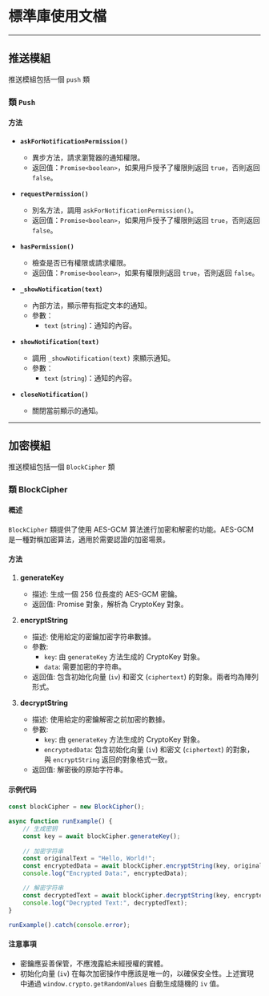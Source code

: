 # 標準庫使用文檔

---

## 推送模組

推送模組包括一個 `push` 類

### 類 `Push`
#### 方法
- **`askForNotificationPermission()`**
  - 異步方法，請求瀏覽器的通知權限。
  - 返回值：`Promise<boolean>`，如果用戶授予了權限則返回 `true`，否則返回 `false`。
  
- **`requestPermission()`**
  - 別名方法，調用 `askForNotificationPermission()`。
  - 返回值：`Promise<boolean>`，如果用戶授予了權限則返回 `true`，否則返回 `false`。
  
- **`hasPermission()`**
  - 檢查是否已有權限或請求權限。
  - 返回值：`Promise<boolean>`，如果有權限則返回 `true`，否則返回 `false`。
  
- **`_showNotification(text)`**
  - 內部方法，顯示帶有指定文本的通知。
  - 參數：
    - `text` (`string`)：通知的內容。
  
- **`showNotification(text)`**
  - 調用 `_showNotification(text)` 來顯示通知。
  - 參數：
    - `text` (`string`)：通知的內容。
  
- **`closeNotification()`**
  - 關閉當前顯示的通知。

---

## 加密模組

推送模組包括一個 `BlockCipher` 類

### 類 BlockCipher

#### 概述
`BlockCipher` 類提供了使用 AES-GCM 算法進行加密和解密的功能。AES-GCM 是一種對稱加密算法，適用於需要認證的加密場景。

#### 方法

1. **generateKey**
   - 描述: 生成一個 256 位長度的 AES-GCM 密鑰。
   - 返回值: Promise 對象，解析為 CryptoKey 對象。

2. **encryptString**
   - 描述: 使用給定的密鑰加密字符串數據。
   - 參數:
     - `key`: 由 `generateKey` 方法生成的 CryptoKey 對象。
     - `data`: 需要加密的字符串。
   - 返回值: 包含初始化向量 (`iv`) 和密文 (`ciphertext`) 的對象。兩者均為陣列形式。

3. **decryptString**
   - 描述: 使用給定的密鑰解密之前加密的數據。
   - 參數:
     - `key`: 由 `generateKey` 方法生成的 CryptoKey 對象。
     - `encryptedData`: 包含初始化向量 (`iv`) 和密文 (`ciphertext`) 的對象，與 `encryptString` 返回的對象格式一致。
   - 返回值: 解密後的原始字符串。

#### 示例代码

```javascript
const blockCipher = new BlockCipher();

async function runExample() {
    // 生成密钥
    const key = await blockCipher.generateKey();
    
    // 加密字符串
    const originalText = "Hello, World!";
    const encryptedData = await blockCipher.encryptString(key, originalText);
    console.log("Encrypted Data:", encryptedData);

    // 解密字符串
    const decryptedText = await blockCipher.decryptString(key, encryptedData);
    console.log("Decrypted Text:", decryptedText);
}

runExample().catch(console.error);
```

#### 注意事項
- 密鑰應妥善保管，不應洩露給未經授權的實體。
- 初始化向量 (`iv`) 在每次加密操作中應該是唯一的，以確保安全性。上述實現中通過 `window.crypto.getRandomValues` 自動生成隨機的 `iv` 值。
